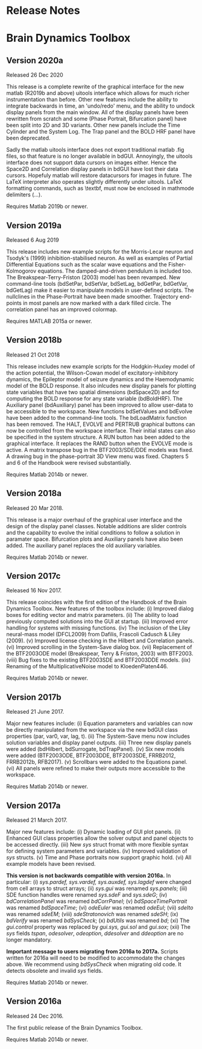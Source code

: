 # Release Notes
# Brain Dynamics Toolbox

## Version 2020a
Released 26 Dec 2020

This release is a complete rewrite of the graphical interface for the new matlab (R2019b and above) uitools interface which allows for much richer instrumentation than before. Other new features include the ability to integrate backwards in time, an 'undo/redo' menu, and the ability to undock display panels from the main window. All of the display panels have been rewritten from scratch and some (Phase Portrait, Bifurcation panel) have been split into 2D and 3D variants. Other new panels include the Time Cylinder and the System Log. The Trap panel and the BOLD HRF panel have been deprecated.

Sadly the matlab uitools interface does not export traditional matlab .fig files, so that feature is no longer available in bdGUI. Annoyingly, the uitools interface does not support data cursors on images either. Hence the Space2D and Correlation display panels in bdGUI have lost their data cursors. Hopefuly matlab will restore datacursors for images in future. The LaTeX interpreter also operates slightly differently under uitools. LaTeX formatting commands, such as \textbf, must now be enclosed in mathmode delimiters ($...$).

Requires Matlab 2019b or newer.

## Version 2019a
Released 6 Aug 2019

This release includes new example scripts for the Morris-Lecar neuron and Tsodyk's (1999) inhibition-stabilised neuron. As well as examples of Partial Differential Equations such as the scalar wave equations and the Fisher-Kolmogorov equations. The damped-and-driven pendulum is included too. The Breakspear-Terry-Friston (2003) model has been revamped. New command-line tools (bdSetPar, bdSetVar, bdSetLag, bdGetPar, bdGetVar, bdGetLag) make it easier to manipulate models in user-defined scripts. The nullclines in the Phase-Portrait have been made smoother. Trajectory end-points in most panels are now marked with a dark filled circle. The correlation panel has an improved colormap.

Requires MATLAB 2015a or newer.

## Version 2018b
Released 21 Oct 2018

This release includes new example scripts for the Hodgkin-Huxley model of the action potential, the Wilson-Cowan model of excitatory-inhibitory dynamics, the Epileptor model of seizure dynamics and the Haemodynamic model of the BOLD response. It also inlcudes new display panels for plotting state variables that have two spatial dimensions (bdSpace2D) and for computing the BOLD response for any state variable (bdBoldHRF). The Auxiliary panel (bdAuxiliary) panel has been improved to allow user-data to be accessible to the workspace. New functions bdSetValues and bdEvolve have been added to the command-line tools. The bdLoadMatrix function has been removed. The HALT, EVOLVE and PERTRUB graphical buttons can now be controlled from the workspace interface. Their initial states can also be specified in the system structure. A RUN button has been added to the graphical interface. It replaces the RAND button when the EVOLVE mode is active. A matrix transpose bug in the BTF2003/SDE/DDE models was fixed. A drawing bug in the phase-portrait 3D View menu was fixed. Chapters 5 and 6 of the Handbook were revised substantially.

Requires Matlab 2014b or newer.

## Version 2018a
Released 20 Mar 2018.

This release is a major overhaul of the graphical user interface and the design of the display panel classes. Notable additions are slider controls and the capability to evolve the initial conditions to follow a solution in paramater space. Bifurcation plots and Auxiliary panels have also been added. The auxiliary panel replaces the old auxiliary variables.

Requires Matlab 2014b or newer.

## Version 2017c
Released 16 Nov 2017.

This release coincides with the first edition of the Handbook of the Brain Dynamics Toolbox.
New features of the toolbox include:
(i) Improved dialog boxes for editing vector and matrix parameters.
(ii) The ability to load previously computed solutions into the GUI at startup.
(iii) Improved error handling for systems with missing functions.
(iv) The inclusion of the Liley neural-mass model (DFCL2009) from Dafilis, Frascoli Cadusch & Liley (2009).
(v)  Improved license checking in the Hilbert and Correlation panels.
(vi) Improved scrolling in the System-Save dialog box.
(vii) Replacement of the BTF2003ODE model (Breakspear, Terry & Friston, 2003) with BTF2003.
(viii) Bug fixes to the existing BTF2003SDE and BTF2003DDE models.
(iix) Renaming of the MultiplicativeNoise model to KloedenPlaten446.

Requires Matlab 2014b or newer.

## Version 2017b
Released 21 June 2017. 

Major new features include:
(i) Equation parameters and variables can now be directly manipulated from the workspace via the new bdGUI class properties (par, var0, var, lag, t).
(ii) The System-Save menu now includes solution variables and display panel outputs.
(iii) Three new display panels were added (bdHilbert, bdSurrogate, bdTrapPanel).
(iv) Six new models were added (BTF2003ODE, BTF2003DDE, BTF2003SDE, FRRB2012, FRRB2012b, RFB2017).
(v) Scrollbars were added to the Equations panel. (vi) All panels were refined to make their outputs more accessible to the workspace.

Requires Matlab 2014b or newer.

## Version 2017a
Released 21 March 2017.

Major new features include:
(i) Dynamic loading of GUI plot panels.
(ii) Enhanced GUI class properties allow the solver output and panel objects to be accessed directly. 
(iii) New *sys* struct fromat with more flexible syntax for defining system parameters and variables.
(iv) Improved validation of *sys* structs.
(v) Time and Phase portraits now support graphic hold.
(vi) All example models have been revised.
 
**This version is not backwards compatible with version 2016a.** In particular: 
(i) *sys.pardef, sys.vardef, sys.auxdef, sys.lagdef* were changed from cell arrays to struct arrays; 
(ii) *sys.gui* was renamed *sys.panels*;
(iii) SDE function handles were renamed *sys.sdeF* and *sys.sdeG*;
(iv) *bdCorrelationPanel* was renamed *bdCorrPanel*;
(v) *bdSpaceTimePortrait* was renamed *bdSpaceTime*;
(vi) *odeEuler* was renamed *odeEul*;
(vii) *sdeIto* was renamed *sdeEM*;
(viii) *sdeStratonovich* was renamed *sdeSH*;
(ix) *bdVerify* was renamed *bdSysCheck*;
(x) *bdUtils* was renamed *bd*;
(xi) The *gui.control* property was replaced by *gui.sys, gui.sol* and *gui.sox*;
(xii) The *sys* fields *tspan*, *odesolver*, *odeoption*, *ddesolver* and *ddeoption* are no longer mandatory.

**Important message to users migrating from 2016a to 2017a.** Scripts written for 2016a will need to be modified to accommodate the changes above. We recommend using *bdSysCheck* when migrating old code. It detects obsolete and invalid *sys* fields. 

Requires Matlab 2014b or newer.


## Version 2016a
Released 24 Dec 2016.

The first public release of the Brain Dynamics Toolbox.

Requires Matlab 2014b or newer.